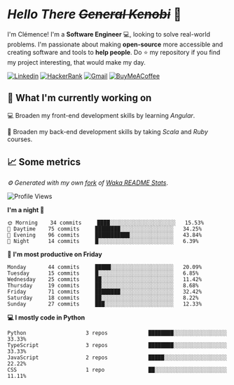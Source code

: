 <!---
chomelc/chomelc is a ✨ special ✨ repository because its `README.md` (this file) appears on your GitHub profile.
You can click the Preview link to take a look at your changes.
--->

# *Hello There ~~General Kenobi~~* :vulcan_salute:

I'm Clémence! I'm a **Software Engineer** :computer:, looking to solve real-world problems. I'm passionate about making **open-source** more accessible and creating software and tools to **help people**. Do :star: my repository if you find my project interesting, that would make my day.

<!-- Badges -->
[![Linkedin](https://img.shields.io/badge/-ClémenceChomel-blue?style=flat&logo=Linkedin&logoColor=white)](https://www.linkedin.com/in/clemencechomel/)
[![HackerRank](https://img.shields.io/badge/-clemence_chomel-islamicgreen?style=flat&logo=HackerRank&logoColor=black)](https://www.hackerrank.com/clemence_chomel?hr_r=1)
[![Gmail](https://img.shields.io/badge/-clemence.chomel-c14438?style=flat&logo=Gmail&logoColor=white)](mailto:clemence.chomel@gmail.com)
[![BuyMeACoffee](https://img.shields.io/badge/-chomelcl-yellow?style=flat&logo=buymeacoffee&logoColor=black)](https://www.buymeacoffee.com/chomelcl)

## :open_file_folder: What I'm currently working on

:computer: Broaden my front-end development skills by learning *Angular*.

:open_book: Broaden my back-end development skills by taking *Scala* and *Ruby* courses.

## :chart_with_upwards_trend: Some metrics

*:gear: Generated with my own [fork](https://github.com/chomelc/waka-readme-stats) of [Waka README Stats](https://github.com/anmol098/waka-readme-stats)*.

<!--START_SECTION:waka-->
![Profile Views](http://img.shields.io/badge/Profile%20Views-140-orange)

**I'm a night 🦉** 

```text
🌞 Morning    34 commits     ████░░░░░░░░░░░░░░░░░░░░░   15.53% 
🌆 Daytime    75 commits     ████████░░░░░░░░░░░░░░░░░   34.25% 
🌃 Evening    96 commits     ███████████░░░░░░░░░░░░░░   43.84% 
🌙 Night      14 commits     █░░░░░░░░░░░░░░░░░░░░░░░░   6.39%

```
📅 **I'm most productive on Friday** 

```text
Monday       44 commits     █████░░░░░░░░░░░░░░░░░░░░   20.09% 
Tuesday      15 commits     █░░░░░░░░░░░░░░░░░░░░░░░░   6.85% 
Wednesday    25 commits     ██░░░░░░░░░░░░░░░░░░░░░░░   11.42% 
Thursday     19 commits     ██░░░░░░░░░░░░░░░░░░░░░░░   8.68% 
Friday       71 commits     ████████░░░░░░░░░░░░░░░░░   32.42% 
Saturday     18 commits     ██░░░░░░░░░░░░░░░░░░░░░░░   8.22% 
Sunday       27 commits     ███░░░░░░░░░░░░░░░░░░░░░░   12.33%

```


**💻 I mostly code in Python** 

```text
Python                   3 repos             ████████░░░░░░░░░░░░░░░░░   33.33% 
TypeScript               3 repos             ████████░░░░░░░░░░░░░░░░░   33.33% 
JavaScript               2 repos             █████░░░░░░░░░░░░░░░░░░░░   22.22% 
CSS                      1 repo              ██░░░░░░░░░░░░░░░░░░░░░░░   11.11%

```



<!--END_SECTION:waka-->